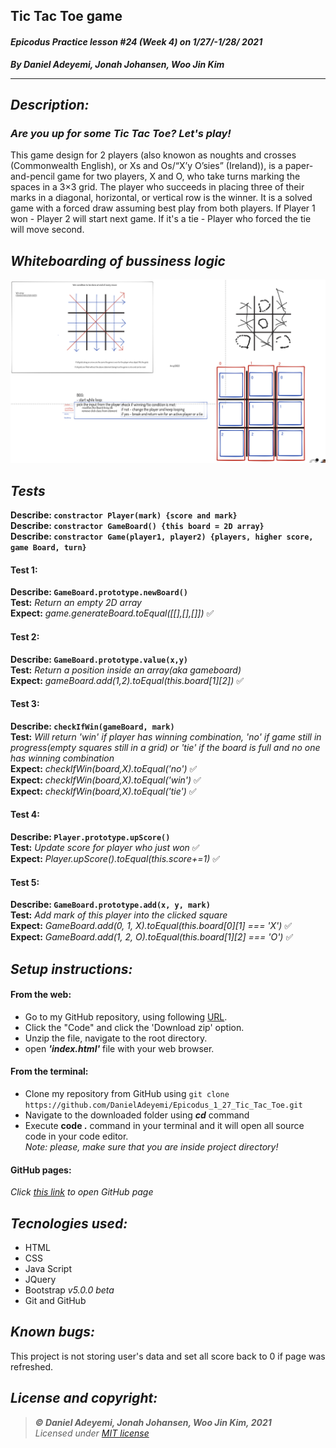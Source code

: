 ## Tic Tac Toe game
#### *Epicodus Practice lesson #24 (Week 4) on 1/27/-1/28/ 2021*
***By Daniel Adeyemi, Jonah Johansen,  Woo Jin Kim***
___
## *Description:*
### *Are you up for some Tic Tac Toe? Let's play!* 
This game design for 2 players (also knowon as noughts and crosses (Commonwealth English), or Xs and Os/“X’y O’sies” (Ireland)), is a paper-and-pencil game for two players, X and O, who take turns marking the spaces in a 3×3 grid. The player who succeeds in placing three of their marks in a diagonal, horizontal, or vertical row is the winner. It is a solved game with a forced draw assuming best play from both players. If Player 1 won - Player 2 will start next game. If it's a tie - Player who forced the tie will move second.

## *Whiteboarding of bussiness logic*
![img](img/whiteboard.png)

## *Tests*

**Describe: `constractor Player(mark) {score and mark}`**      
**Describe: `constractor GameBoard() {this board = 2D array}`**   
**Describe: `constractor Game(player1, player2) {players, higher score, game Board, turn}`**      

#### Test 1:
**Describe: `GameBoard.prototype.newBoard()`**   
**Test:** *Return an empty 2D array*   
**Expect:** *game.generateBoard.toEqual([[],[],[]])* ✅   
#### Test 2:  
**Describe: `GameBoard.prototype.value(x,y)`**    
**Test:** *Return a position inside an array(aka gameboard)*     
**Expect:** *gameBoard.add(1,2).toEqual(this.board[1][2])* ✅   
#### Test 3:
**Describe: `checkIfWin(gameBoard, mark)`**   
**Test:** *Will return 'win' if player has winning combination, 'no' if game still in progress(empty squares still in a grid) or 'tie' if the board is full and no one has winning combination*   
**Expect:** *checkIfWin(board,X).toEqual('no')*   ✅   
**Expect:** *checkIfWin(board,X).toEqual('win')*  ✅   
**Expect:** *checkIfWin(board,X).toEqual('tie')*  ✅   
#### Test 4:
**Describe: `Player.prototype.upScore()`**   
**Test:** *Update score for player who just won*   ✅   
**Expect:** *Player.upScore().toEqual(this.score+=1)* ✅    
#### Test 5:   
**Describe: `GameBoard.prototype.add(x, y, mark)`**   
**Test:** *Add mark of this player into the clicked square*      
**Expect:** *GameBoard.add(0, 1, X).toEqual(this.board[0][1] === 'X')*    ✅   
**Expect:** *GameBoard.add(1, 2, O).toEqual(this.board[1][2] === 'O')*    ✅   
## *Setup instructions:*
#### From the web:
* Go to my GitHub repository, using following [URL](https://github.com/DanielAdeyemi/Epicodus_1_27_Tic_Tac_Toe.git).
* Click the "Code" and click the 'Download zip' option.
* Unzip the file, navigate to the root directory.
* open ***'index.html'*** file with your web browser.
#### From the terminal: 
* Clone my repository from GitHub using `git clone https://github.com/DanielAdeyemi/Epicodus_1_27_Tic_Tac_Toe.git`
* Navigate to the downloaded folder using ***cd*** command
* Execute **code .** command in your terminal and it will open all source code in your code editor.    
*Note: please, make sure that you are inside project directory!*
#### GitHub pages:
*Click [this link](https://danieladeyemi.github.io/Epicodus_1_27_Tic_Tac_Toe) to open GitHub page*

## *Tecnologies used:*
* HTML
* CSS
* Java Script
* JQuery
* Bootstrap *v5.0.0 beta*
* Git and GitHub

## *Known bugs:*
This project is not storing user's data and set all score back to 0 if page was refreshed.

## *License and copyright:*

> ***© Daniel Adeyemi, Jonah Johansen,  Woo Jin Kim, 2021***   
> *Licensed under [MIT license](https://mit-license.org/)*